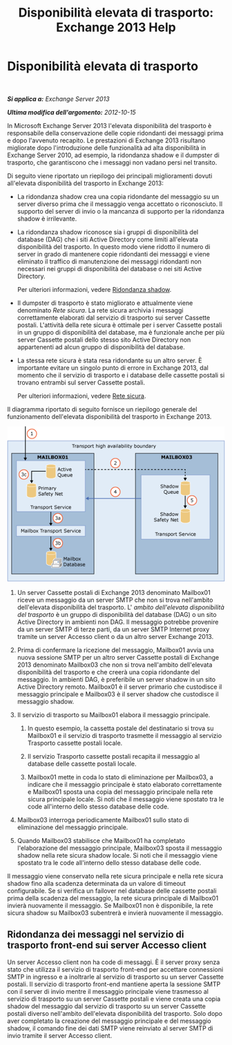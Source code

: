 ﻿---
title: 'Disponibilità elevata di trasporto: Exchange 2013 Help'
TOCTitle: Disponibilità elevata di trasporto
ms:assetid: e9ec6d05-f441-4cca-8592-8f7469948299
ms:mtpsurl: https://technet.microsoft.com/it-it/library/JJ657506(v=EXCHG.150)
ms:contentKeyID: 50481969
ms.date: 05/22/2018
mtps_version: v=EXCHG.150
ms.translationtype: MT
---

# Disponibilità elevata di trasporto

 

_**Si applica a:** Exchange Server 2013_

_**Ultima modifica dell'argomento:** 2012-10-15_

In Microsoft Exchange Server 2013 l'elevata disponibilità del trasporto è responsabile della conservazione delle copie ridondanti dei messaggi prima e dopo l'avvenuto recapito. Le prestazioni di Exchange 2013 risultano migliorate dopo l'introduzione delle funzionalità ad alta disponibilità in Exchange Server 2010, ad esempio, la ridondanza shadow e il dumpster di trasporto, che garantiscono che i messaggi non vadano persi nel transito.

Di seguito viene riportato un riepilogo dei principali miglioramenti dovuti all'elevata disponibilità del trasporto in Exchange 2013:

  - La ridondanza shadow crea una copia ridondante del messaggio su un server diverso prima che il messaggio venga accettato o riconosciuto. Il supporto del server di invio o la mancanza di supporto per la ridondanza shadow è irrilevante.

  - La ridondanza shadow riconosce sia i gruppi di disponibilità del database (DAG) che i siti Active Directory come limiti all'elevata disponibilità del trasporto. In questo modo viene ridotto il numero di server in grado di mantenere copie ridondanti dei messaggi e viene eliminato il traffico di manutenzione dei messaggi ridondanti non necessari nei gruppi di disponibilità del database o nei siti Active Directory.
    
    Per ulteriori informazioni, vedere [Ridondanza shadow](shadow-redundancy-exchange-2013-help.md).

  - Il dumpster di trasporto è stato migliorato e attualmente viene denominato *Rete sicura*. La rete sicura archivia i messaggi correttamente elaborati dal servizio di trasporto sui server Cassette postali. L'attività della rete sicura è ottimale per i server Cassette postali in un gruppo di disponibilità del database, ma è funzionale anche per più server Cassette postali dello stesso sito Active Directory non appartenenti ad alcun gruppo di disponibilità del database.

  - La stessa rete sicura è stata resa ridondante su un altro server. È importante evitare un singolo punto di errore in Exchange 2013, dal momento che il servizio di trasporto e i database delle cassette postali si trovano entrambi sul server Cassette postali.
    
    Per ulteriori informazioni, vedere [Rete sicura](safety-net-exchange-2013-help.md).

Il diagramma riportato di seguito fornisce un riepilogo generale del funzionamento dell'elevata disponibilità del trasporto in Exchange 2013.

![Panoramica dell'alta disponibilità di trasporto](images/JJ657506.88f2284d-8afe-4c8f-94a6-cd4c097a55d8(EXCHG.150).gif "Panoramica dell'alta disponibilità di trasporto")

1.  Un server Cassette postali di Exchange 2013 denominato Mailbox01 riceve un messaggio da un server SMTP che non si trova nell'ambito dell'elevata disponibilità del trasporto. L' *ambito dell'elevata disponibilità del trasporto* è un gruppo di disponibilità del database (DAG) o un sito Active Directory in ambienti non DAG. Il messaggio potrebbe provenire da un server SMTP di terze parti, da un server SMTP Internet proxy tramite un server Accesso client o da un altro server Exchange 2013.

2.  Prima di confermare la ricezione del messaggio, Mailbox01 avvia una nuova sessione SMTP per un altro server Cassette postali di Exchange 2013 denominato Mailbox03 che non si trova nell'ambito dell'elevata disponibilità del trasporto e che creerà una copia ridondante del messaggio. In ambienti DAG, è preferibile un server shadow in un sito Active Directory remoto. Mailbox01 è il server primario che custodisce il messaggio principale e Mailbox03 è il server shadow che custodisce il messaggio shadow.

3.  Il servizio di trasporto su Mailbox01 elabora il messaggio principale.
    
    1.  In questo esempio, la cassetta postale del destinatario si trova su Mailbox01 e il servizio di trasporto trasmette il messaggio al servizio Trasporto cassette postali locale.
    
    2.  Il servizio Trasporto cassette postali recapita il messaggio al database delle cassette postali locale.
    
    3.  Mailbox01 mette in coda lo stato di eliminazione per Mailbox03, a indicare che il messaggio principale è stato elaborato correttamente e Mailbox01 sposta una copia del messaggio principale nella rete sicura principale locale. Si noti che il messaggio viene spostato tra le code all'interno dello stesso database delle code.

4.  Mailbox03 interroga periodicamente Mailbox01 sullo stato di eliminazione del messaggio principale.

5.  Quando Mailbox03 stabilisce che Mailbox01 ha completato l'elaborazione del messaggio principale, Mailbox03 sposta il messaggio shadow nella rete sicura shadow locale. Si noti che il messaggio viene spostato tra le code all'interno dello stesso database delle code.

Il messaggio viene conservato nella rete sicura principale e nella rete sicura shadow fino alla scadenza determinata da un valore di timeout configurabile. Se si verifica un failover nel database delle cassette postali prima della scadenza del messaggio, la rete sicura principale di Mailbox01 invierà nuovamente il messaggio. Se Mailbox01 non è disponibile, la rete sicura shadow su Mailbox03 subentrerà e invierà nuovamente il messaggio.

## Ridondanza dei messaggi nel servizio di trasporto front-end sui server Accesso client

Un server Accesso client non ha code di messaggi. È il server proxy senza stato che utilizza il servizio di trasporto front-end per accettare connessioni SMTP in ingresso e a inoltrarle al servizio di trasporto su un server Cassette postali. Il servizio di trasporto front-end mantiene aperta la sessione SMTP con il server di invio mentre il messaggio principale viene trasmesso al servizio di trasporto su un server Cassette postali e viene creata una copia shadow del messaggio dal servizio di trasporto su un server Cassette postali diverso nell'ambito dell'elevata disponibilità del trasporto. Solo dopo aver completato la creazione del messaggio principale e del messaggio shadow, il comando fine dei dati SMTP viene reinviato al server SMTP di invio tramite il server Accesso client.

